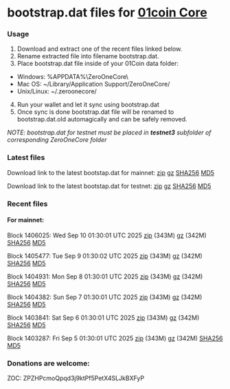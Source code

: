 # bootstrap.dat files for [01coin Core](https://01coin.io)

### Usage

1. Download and extract one of the recent files linked below.
2. Rename extracted file into filename bootstrap.dat.
3. Place bootstrap.dat file inside of your 01Coin data folder:
 - Windows: %APPDATA%\ZeroOneCore\
 - Mac OS: ~/Library/Application Support/ZeroOneCore/
 - Unix/Linux: ~/.zeroonecore/
4. Run your wallet and let it sync using bootstrap.dat
5. Once sync is done bootstrap.dat file will be renamed to bootstrap.dat.old automagically and can be safely removed.

_NOTE: bootstrap.dat for testnet must be placed in **testnet3** subfolder of corresponding ZeroOneCore folder_

### Latest files
Download link to the latest bootstap.dat for mainnet: [zip](https://files.01coin.io/mainnet/bootstrap.dat.zip) [gz](https://files.01coin.io/mainnet/bootstrap.dat.tar.gz) [SHA256](https://files.01coin.io/mainnet/sha256.txt) [MD5](https://files.01coin.io/mainnet/md5.txt)

Download link to the latest bootstap.dat for testnet: [zip](https://files.01coin.io/testnet/bootstrap.dat.zip) [gz](https://files.01coin.io/testnet/bootstrap.dat.tar.gz) [SHA256](https://files.01coin.io/testnet/sha256.txt) [MD5](https://files.01coin.io/testnet/md5.txt)

### Recent files

#### For mainnet:

Block 1406025: Wed Sep 10 01:30:01 UTC 2025 [zip](https://files.01coin.io/mainnet/2025-09-10/bootstrap.dat.zip) (343M) [gz](https://files.01coin.io/mainnet/2025-09-10/bootstrap.dat.tar.gz) (342M) [SHA256](https://files.01coin.io/mainnet/2025-09-10/sha256.txt) [MD5](https://files.01coin.io/mainnet/2025-09-10/md5.txt)

Block 1405477: Tue Sep  9 01:30:02 UTC 2025 [zip](https://files.01coin.io/mainnet/2025-09-09/bootstrap.dat.zip) (343M) [gz](https://files.01coin.io/mainnet/2025-09-09/bootstrap.dat.tar.gz) (342M) [SHA256](https://files.01coin.io/mainnet/2025-09-09/sha256.txt) [MD5](https://files.01coin.io/mainnet/2025-09-09/md5.txt)

Block 1404931: Mon Sep  8 01:30:01 UTC 2025 [zip](https://files.01coin.io/mainnet/2025-09-08/bootstrap.dat.zip) (343M) [gz](https://files.01coin.io/mainnet/2025-09-08/bootstrap.dat.tar.gz) (342M) [SHA256](https://files.01coin.io/mainnet/2025-09-08/sha256.txt) [MD5](https://files.01coin.io/mainnet/2025-09-08/md5.txt)

Block 1404382: Sun Sep  7 01:30:01 UTC 2025 [zip](https://files.01coin.io/mainnet/2025-09-07/bootstrap.dat.zip) (343M) [gz](https://files.01coin.io/mainnet/2025-09-07/bootstrap.dat.tar.gz) (342M) [SHA256](https://files.01coin.io/mainnet/2025-09-07/sha256.txt) [MD5](https://files.01coin.io/mainnet/2025-09-07/md5.txt)

Block 1403841: Sat Sep  6 01:30:01 UTC 2025 [zip](https://files.01coin.io/mainnet/2025-09-06/bootstrap.dat.zip) (343M) [gz](https://files.01coin.io/mainnet/2025-09-06/bootstrap.dat.tar.gz) (342M) [SHA256](https://files.01coin.io/mainnet/2025-09-06/sha256.txt) [MD5](https://files.01coin.io/mainnet/2025-09-06/md5.txt)

Block 1403287: Fri Sep  5 01:30:01 UTC 2025 [zip](https://files.01coin.io/mainnet/2025-09-05/bootstrap.dat.zip) (343M) [gz](https://files.01coin.io/mainnet/2025-09-05/bootstrap.dat.tar.gz) (342M) [SHA256](https://files.01coin.io/mainnet/2025-09-05/sha256.txt) [MD5](https://files.01coin.io/mainnet/2025-09-05/md5.txt)


### Donations are welcome:

ZOC: ZPZHPcmoQpqd3j9ktPf5PetX4SLJkBXFyP
